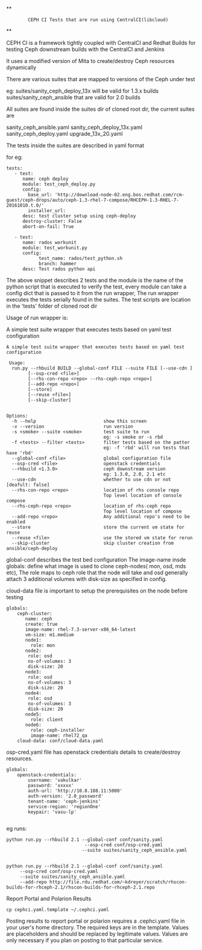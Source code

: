 **

            CEPH CI Tests that are run using CentralCI(libcloud)
            
**

CEPH CI is a framework tightly coupled with CentralCI and Redhat Builds for
testing Ceph downstream builds with the CentralCI and Jenkins

It uses a modified version of Mita to create/destroy Ceph resources dynamically


There are various suites that are mapped to versions of the Ceph under test

eg:
  suites/sanity_ceph_deploy_13x will be valid for 1.3.x builds  
  suites/sanity_ceph_ansible that are valid for 2.0 builds
  
  
All suites are found inside the suites dir of cloned root dir, the current suites
are

sanity_ceph_ansible.yaml
sanity_ceph_deploy_13x.yaml
sanity_ceph_deploy.yaml
upgrade_13x_20.yaml

The tests inside the suites are described in yaml format

for eg:

```
tests:
   - test:
      name: ceph deploy
      module: test_ceph_deploy.py
      config:
        base_url: 'http://download-node-02.eng.bos.redhat.com/rcm-guest/ceph-drops/auto/ceph-1.3-rhel-7-compose/RHCEPH-1.3-RHEL-7-20161010.t.0/'
        installer_url: 
      desc: test cluster setup using ceph-deploy
      destroy-cluster: False
      abort-on-fail: True
      
   - test:
      name: rados workunit
      module: test_workunit.py
      config:
            test_name: rados/test_python.sh
            branch: hammer
      desc: Test rados python api
```

The above snippet describes 2 tests and the module is the name of the python
script that is executed to verify the test, every module can take a config
dict that is passed to it from the run wrapper, The run wrapper executes
the tests serially found in the suites. The test scripts are location in
the 'tests' folder of cloned root dir

Usage of run wrapper is:

A simple test suite wrapper that executes tests based on yaml test configuration

```
A simple test suite wrapper that executes tests based on yaml test configuration

 Usage:
  run.py --rhbuild BUILD --global-conf FILE --suite FILE [--use-cdn ]
        [--osp-cred <file>]
        [--rhs-con-repo <repo> --rhs-ceph-repo <repo>]
        [--add-repo <repo>]
        [--store]
        [--reuse <file>]
        [--skip-cluster]


Options:
  -h --help                         show this screen
  -v --version                      run version
  -s <smoke> --suite <smoke>        test suite to run
                                    eg: -s smoke or -s rbd
  -f <tests> --filter <tests>       filter tests based on the patter
                                    eg: -f 'rbd' will run tests that have 'rbd'
  --global-conf <file>              global configuration file
  --osp-cred <file>                 openstack credentials
  --rhbuild <1.3.0>                 ceph downstream version
                                    eg: 1.3.0, 2.0, 2.1 etc
  --use-cdn                         whether to use cdn or not [deafult: false]
  --rhs-con-repo <repo>             location of rhs console repo
                                    Top level location of console compose
  --rhs-ceph-repo <repo>            location of rhs-ceph repo
                                    Top level location of compose
  --add-repo <repo>                 Any additional repo's need to be enabled
  --store                           store the current vm state for reuse
  --reuse <file>                    use the stored vm state for rerun
  --skip-cluster                    skip cluster creation from ansible/ceph-deploy

```

global-conf describes the test bed configuration 
The image-name insde globals: define what image is used to clone ceph-nodes(
mon, osd, mds etc), The role maps to ceph role that the node will take
and osd generally attach 3 additional volumes with disk-size as specified in
config.

cloud-data file is important to setup the prerequisites on the node before
testing

```
globals:
    ceph-cluster:
       name: ceph
       create: true
       image-name: rhel-7.3-server-x86_64-latest
       vm-size: m1.medium
       node1:
         role: mon
       node2:
        role: osd
        no-of-volumes: 3
        disk-size: 20
       node3:
        role: osd
        no-of-volumes: 3
        disk-size: 20
       node4:
        role: osd
        no-of-volumes: 3
        disk-size: 20
       node5:
         role: client
       node6:
         role: ceph-installer
         image-name: rhel72_qa
    cloud-data: conf/cloud-data.yaml
```

osp-cred.yaml file has openstack credentials details to create/destroy resources.

```
globals:
    openstack-credentials:
        username: 'vakulkar'
        password: 'xxxxx'
        auth-url: 'http://10.8.188.11:5000'
        auth-version: '2.0_password'
        tenant-name: 'ceph-jenkins'
        service-region: 'regionOne'
        keypair: 'vasu-lp'
        
```

eg runs:

```
python run.py --rhbuild 2.1 --global-conf conf/sanity.yaml
                             --osp-cred conf/osp-cred.yaml
                            --suite suites/sanity_ceph_ansible.yaml


python run.py --rhbuild 2.1 --global-conf conf/sanity.yaml
     --osp-cred conf/osp-cred.yaml
     --suite suites/sanity_ceph_ansible.yaml
     --add-repo http://file.rdu.redhat.com/~kdreyer/scratch/rhscon-builds-for-rhceph-2.1/rhscon-builds-for-rhceph-2.1.repo
```

Report Portal and Polarion Results
```
cp cephci.yaml.template ~/.cephci.yaml
```
Posting results to report portal or polarion requires a .cephci.yaml file in your user's home directory.
The required keys are in the template. Values are placeholders and should be replaced by legitimate values.
Values are only necessary if you plan on posting to that particular service.
